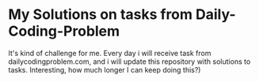 # My Solutions on tasks from Daily-Coding-Problem 

It's kind of challenge for me. Every day i will receive task from dailycodingproblem.com, and i will update this repository with solutions to tasks. 
Interesting, how much longer I can keep doing this?)